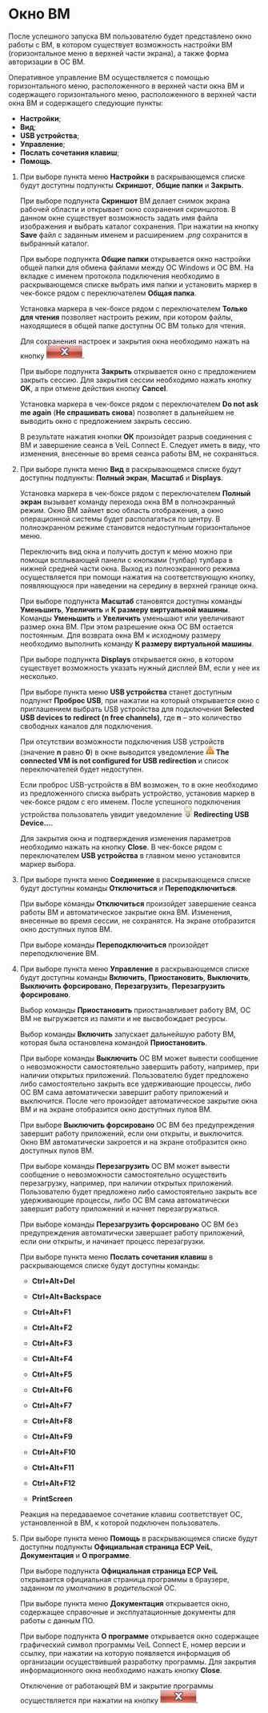 # Окно ВМ

После успешного запуска ВМ пользователю будет представлено окно работы с ВМ, в котором 
существует возможность настройки ВМ (горизонтальное меню в верхней части экрана), а также 
форма авторизации в ОС ВМ. 

Оперативное управление ВМ осуществляется с помощью горизонтального меню, расположенного в 
верхней части окна ВМ и содержащего горизонтального меню, расположенного в верхней части 
окна ВМ и содержащего следующие пункты: 

   - **Настройки**;
   - **Вид**; 
   - **USB устройства**; 
   - **Управление**; 
   - **Послать сочетания клавиш**;
   - **Помощь**.


1. При выборе пункта меню **Настройки** в раскрывающемся списке будут доступны 
подпункты **Скриншот**, **Общие папки** и **Закрыть**.

   При выборе подпункта **Скриншот** ВМ делает снимок экрана рабочей области и 
   открывает окно сохранения скриншотов. В данном окне существует возможность задать 
имя файла изображения и выбрать каталог сохранения. При нажатии на кнопку 
**Save** файл с заданным именем и расширением *.png* сохранится в выбранный каталог.

   При выборе подпункта **Общие папки** открывается окно настройки общей папки 
для обмена файлами между ОС Windows и ОС ВМ. На вкладке с именем протокола 
подключения необходимо в раскрывающемся списке выбрать имя папки и установить 
маркер в чек-боксе рядом с переключателем **Общая папка**.

   Установка маркера в чек-боксе рядом с переключателем **Только для чтения** 
позволяет настроить режим, при котором файлы, находящиеся в общей папке 
доступны ОС ВМ только для чтения.
 
   Для сохранения настроек и закрытия окна необходимо нажать на кнопку 
![image](../../../_assets/vdi/cross.png).
   
   При выборе подпункта **Закрыть** открывается окно с предложением закрыть сессию. 
Для закрытия сессии необходимо нажать кнопку **OK**, а при отмене действия кнопку **Cancel**. 

   Установка маркера в чек-боксе рядом с переключателем **Do not ask me again** 
(**Не спрашивать снова**) позволяет 
в дальнейшем не выводить окно с предложением закрыть сессию. 

   В результате нажатия 
кнопки **ОК** произойдет разрыв соединения с ВМ и завершение сеанса в VeiL Connect E. 
Следует иметь в виду, что изменения, внесенные во время сеанса работы ВМ, не сохраняться. 

2. При выборе пункта меню **Вид** в раскрывающемся списке будут
доступны подпункты: **Полный экран**, **Масштаб** и **Displays**.

   Установка маркера в чек-боксе рядом с переключателем **Полный
экран** вызывает команду перехода окна ВМ в полноэкранный режим. Окно ВМ
займет всю область отображения, а окно операционной системы будет
располагаться по центру. В полноэкранном режиме становится недоступным
горизонтальное меню. 

   Переключить вид окна и получить доступ к меню можно при
помощи всплывающей панели с кнопками (тулбар) тулбара в нижней средней 
части окна. Выход из полноэкранного режима осуществляется при помощи
нажатия на соответствующую кнопку, появляющуюся при наведении на середину в
верхней границе окна.

   При выборе подпункта **Масштаб** становятся доступны команды
**Уменьшить**, **Увеличить** и **К размеру виртуальной машины**. Команды
**Уменьшить** и **Увеличить** уменьшают или увеличивают размер окна ВМ. При
этом разрешение окна ОС ВМ остается постоянным. Для возврата окна ВМ к
исходному размеру необходимо выполнить команду **К размеру виртуальной
машины**.

   При выборе подпункта **Displays** открывается окно, в котором
существует возможность указать нужный дисплей ВМ, если у нее их несколько.

   При выборе пункта меню **USB устройства** станет доступным подпункт
**Проброс USB**, при нажатии на который открывается окно с приглашением выбрать
USB устройства для подключения **Selected USB devices to redirect (n free channels)**,
где **n** – это количество свободных каналов для подключения. 

   При отсутствии возможности 
подключения USB устройств (значение **n** равно
**0**) в окне выводится уведомление **![image](../../../_assets/vdi/attention.png) The connected VM 
is not configured for USB redirеction** и список переключателей будет недоступен.
    
   Если проброс USB-устройств в ВМ возможен, то в окне необходимо из
предложенного списка выбрать устройство, установив маркер в чек-боксе рядом с
его именем. После успешного подключения устройства пользователь увидит
уведомление **![image](../../../_assets/vdi/redirect.png) Redirecting USB Device...**.
    
   Для закрытия окна и подтверждения изменения параметров необходимо нажать
на кнопку **Close**. В чек-боксе рядом с переключателем **USB устройства** в
главном меню установится маркер выбора.

3. При выборе пункта меню **Соединение** в раскрывающемся списке будут доступны 
команды **Отключиться** и **Переподключиться**.

   При выборе команды **Отключиться** произойдет завершение сеанса работы ВМ 
и автоматическое закрытие окна ВМ. Изменения, внесенные во время сессии, 
не сохранятся. На экране отобразится окно доступных пулов ВМ.

   При выборе команды **Переподключиться** произойдет переподключение ВМ.

4. При выборе пункта меню **Управление** в раскрывающемся списке будут доступны команды 
**Включить**, **Приостановить**, **Выключить**, **Выключить форсировано**, 
**Перезагрузить**, **Перезагрузить форсировано**.

   Выбор команды **Приостановить** приостанавливает работу ВМ, ОС ВМ не выгружается 
из памяти и не высвобождает ресурсы.

   Выбор команды **Включить** запускает дальнейшую работу ВМ, которая была остановлена 
командой **Приостановить**.

   При выборе команды **Выключить** ОС ВМ может вывести сообщение о невозможности 
самостоятельно завершить работу, например, при наличии открытых приложений. 
Пользователю будет предложено либо самостоятельно закрыть все удерживающие 
процессы, либо ОС ВМ сама автоматически завершит работу приложений и выключится. 
После чего произойдет автоматическое закрытие окна ВМ и на экране отобразится окно 
доступных пулов ВМ.

   При выборе **Выключить форсировано** ОС ВМ без предупреждения завершит работу 
приложений, если они открыты, и выключится. Окно ВМ автоматически закроется и на 
экране отобразится окно доступных пулов ВМ.

   При выборе команды **Перезагрузить** ОС ВМ может вывести сообщение о невозможности 
самостоятельно осуществить перезагрузку, например, при наличии открытых приложений. 
Пользователю будет предложено либо самостоятельно закрыть все удерживающие процессы, 
либо ОС ВМ сама автоматически завершит работу приложений и начнет перезагружаться.

   При выборе команды **Перезагрузить форсировано** ОС ВМ без предупреждения автоматически 
завершает работу приложений, если они открыты, и начинает процесс перезагрузки.

   При выборе пункта меню **Послать сочетания клавиш** в раскрывающемся списке будут 
доступны команды:
   - **Ctrl+Alt+Del**
    
   - **Ctrl+Alt+Backspace**
    
   - **Ctrl+Alt+F1**
    
   - **Ctrl+Alt+F2**
    
   - **Ctrl+Alt+F3**
    
   - **Ctrl+Alt+F4**
    
   - **Ctrl+Alt+F5**

   - **Ctrl+Alt+F6**

   - **Ctrl+Alt+F7**

   - **Ctrl+Alt+F8**

   - **Ctrl+Alt+F9**

   - **Ctrl+Alt+F10**

   - **Ctrl+Alt+F11**

   - **Ctrl+Alt+F12**

   - **PrintScreen**

   Реакция на передаваемое сочетание клавиш соответствует ОС, установленной в ВМ, к 
которой подключен пользователь.

5. При выборе пункта меню **Помощь** в раскрывающемся списке будут доступны подпункты **Официальная страница ЕСР VeiL**, 
**Документация** и **О программе**.

   При выборе подпункта **Официальная страница ЕСР VeiL** открывается официальная страница программы в браузере, 
заданном *по умолчанию* в *родительской* ОС.

   При выборе пункта меню **Документация** открывается окно, содержащее 
справочные и эксплуатационные документы для работы с данным ПО.

   При выборе подпункта **О программе** открывается окно содержащее графический символ программы VeiL Connect E, 
номер версии и ссылку, при нажатии на которую появляется информация об организации осуществившей разработку
программы. Для закрытия информационного окна необходимо нажать кнопку **Close**.

   Отключение от работающей ВМ и закрытие программы осуществляется при нажатии на кнопку 
![image](../../../_assets/vdi/cross.png).
